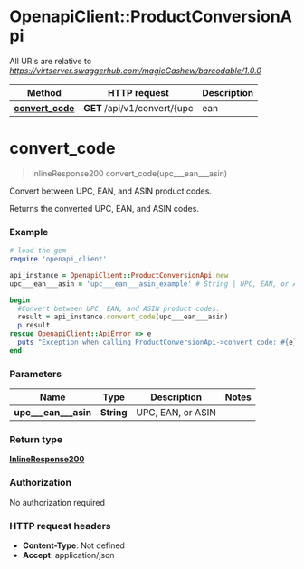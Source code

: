 # OpenapiClient::ProductConversionApi

All URIs are relative to *https://virtserver.swaggerhub.com/magicCashew/barcodable/1.0.0*

Method | HTTP request | Description
------------- | ------------- | -------------
[**convert_code**](ProductConversionApi.md#convert_code) | **GET** /api/v1/convert/{upc | ean | asin} | Convert between UPC, EAN, and ASIN product codes.


# **convert_code**
> InlineResponse200 convert_code(upc___ean___asin)

Convert between UPC, EAN, and ASIN product codes.

Returns the converted UPC, EAN, and ASIN codes.

### Example
```ruby
# load the gem
require 'openapi_client'

api_instance = OpenapiClient::ProductConversionApi.new
upc___ean___asin = 'upc___ean___asin_example' # String | UPC, EAN, or ASIN

begin
  #Convert between UPC, EAN, and ASIN product codes.
  result = api_instance.convert_code(upc___ean___asin)
  p result
rescue OpenapiClient::ApiError => e
  puts "Exception when calling ProductConversionApi->convert_code: #{e}"
end
```

### Parameters

Name | Type | Description  | Notes
------------- | ------------- | ------------- | -------------
 **upc___ean___asin** | **String**| UPC, EAN, or ASIN | 

### Return type

[**InlineResponse200**](InlineResponse200.md)

### Authorization

No authorization required

### HTTP request headers

 - **Content-Type**: Not defined
 - **Accept**: application/json



